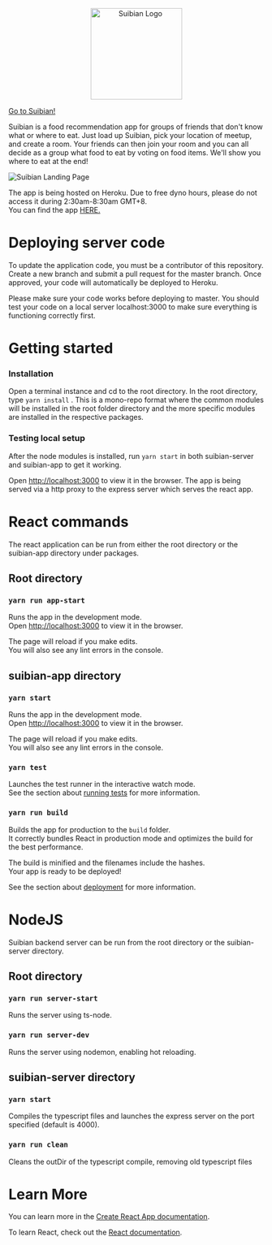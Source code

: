 <p align="center">
  <a href="https://suibian-database.herokuapp.com/">
    <img src="https://i.imgur.com/1vA5pMw.png" width="180px" alt="Suibian Logo" />
  </a>
</p>
<a href="https://suibian-database.herokuapp.com/">Go to Suibian!</a>
<p align="left">Suibian is a food recommendation app for groups of friends that don't know what or where to eat. Just load up Suibian, pick your location of meetup, and create a room. Your friends can then join your room and you can all decide as a group what food to eat by voting on food items. We'll show you where to eat at the end!</p>



![Suibian Landing Page](https://i.imgur.com/7A0o0Ti.png)

The app is being hosted on Heroku. Due to free dyno hours, please do not access it during 2:30am-8:30am GMT+8.<br />
You can find the app [HERE.](https://suibian-database.herokuapp.com/)

# Deploying server code

To update the application code, you must be a contributor of this repository. Create a new branch and submit a pull request for the master branch. Once approved, your code will automatically be deployed to Heroku.

Please make sure your code works before deploying to master. You should test your code on a local server localhost:3000 to make sure everything is functioning correctly first.

# Getting started

### Installation

Open a terminal instance and cd to the root directory. In the root directory, type `yarn install` . This is a mono-repo format where the common modules will be installed in the root folder directory and the more specific modules are installed in the respective packages.

### Testing local setup

After the node modules is installed, run `yarn start` in both suibian-server and suibian-app to get it working.

Open [http://localhost:3000](http://localhost:3000) to view it in the browser.
The app is being served via a http proxy to the express server which serves the react app.

# React commands

The react application can be run from either the root directory or the suibian-app directory under packages.

## Root directory

### `yarn run app-start`

Runs the app in the development mode.<br />
Open [http://localhost:3000](http://localhost:3000) to view it in the browser.

The page will reload if you make edits.<br />
You will also see any lint errors in the console.

## suibian-app directory

### `yarn start`

Runs the app in the development mode.<br />
Open [http://localhost:3000](http://localhost:3000) to view it in the browser.

The page will reload if you make edits.<br />
You will also see any lint errors in the console.

### `yarn test`

Launches the test runner in the interactive watch mode.<br />
See the section about [running tests](https://facebook.github.io/create-react-app/docs/running-tests) for more information.

### `yarn run build`

Builds the app for production to the `build` folder.<br />
It correctly bundles React in production mode and optimizes the build for the best performance.

The build is minified and the filenames include the hashes.<br />
Your app is ready to be deployed!

See the section about [deployment](https://facebook.github.io/create-react-app/docs/deployment) for more information.

# NodeJS

Suibian backend server can be run from the root directory or the suibian-server directory.

## Root directory

### `yarn run server-start`

Runs the server using ts-node.

### `yarn run server-dev`

Runs the server using nodemon, enabling hot reloading.

## suibian-server directory

### `yarn start`

Compiles the typescript files and launches the express server on the port specified (default is 4000).

### `yarn run clean`

Cleans the outDir of the typescript compile, removing old typescript files

# Learn More

You can learn more in the [Create React App documentation](https://facebook.github.io/create-react-app/docs/getting-started).

To learn React, check out the [React documentation](https://reactjs.org/).
